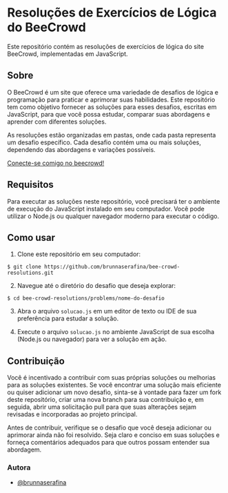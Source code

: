 # Resoluções de Exercícios de Lógica do BeeCrowd

Este repositório contém as resoluções de exercícios de lógica do site BeeCrowd, implementadas em JavaScript.

## Sobre

O BeeCrowd é um site que oferece uma variedade de desafios de lógica e programação para praticar e aprimorar suas habilidades. Este repositório tem como objetivo fornecer as soluções para esses desafios, escritas em JavaScript, para que você possa estudar, comparar suas abordagens e aprender com diferentes soluções.

As resoluções estão organizadas em pastas, onde cada pasta representa um desafio específico. Cada desafio contém uma ou mais soluções, dependendo das abordagens e variações possíveis.

[Conecte-se comigo no beecrowd!](https://www.beecrowd.com.br/judge/pt/profile/847319)

## Requisitos

Para executar as soluções neste repositório, você precisará ter o ambiente de execução do JavaScript instalado em seu computador. Você pode utilizar o Node.js ou qualquer navegador moderno para executar o código.

## Como usar

1. Clone este repositório em seu computador:

```
$ git clone https://github.com/brunnaserafina/bee-crowd-resolutions.git
```


2. Navegue até o diretório do desafio que deseja explorar:

```
$ cd bee-crowd-resolutions/problems/nome-do-desafio
```


3. Abra o arquivo `solucao.js` em um editor de texto ou IDE de sua preferência para estudar a solução.

4. Execute o arquivo `solucao.js` no ambiente JavaScript de sua escolha (Node.js ou navegador) para ver a solução em ação.

## Contribuição

Você é incentivado a contribuir com suas próprias soluções ou melhorias para as soluções existentes. Se você encontrar uma solução mais eficiente ou quiser adicionar um novo desafio, sinta-se à vontade para fazer um fork deste repositório, criar uma nova branch para sua contribuição e, em seguida, abrir uma solicitação pull para que suas alterações sejam revisadas e incorporadas ao projeto principal.

Antes de contribuir, verifique se o desafio que você deseja adicionar ou aprimorar ainda não foi resolvido. Seja claro e conciso em suas soluções e forneça comentários adequados para que outros possam entender sua abordagem.

### Autora

- [@brunnaserafina](https://www.github.com/brunnaserafina)

